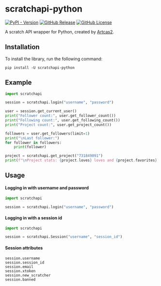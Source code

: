 # scratchapi-python

[![PyPI - Version](https://img.shields.io/pypi/v/scratchapi-python)](https://pypi.org/project/scratchapi-python/)
[![GitHub Release](https://img.shields.io/github/v/release/Artcas2/scratchapi-python)](https://github.com/Artcas2/scratchapi-python/releases/latest)
[![GitHub License](https://img.shields.io/github/license/Artcas2/scratchapi-python)](https://github.com/Artcas2/scratchapi-python/blob/main/LICENSE)

A scratch API wrapper for Python, created by [Artcas2](https://scratch.mit.edu/users/Artcas2/).

## Installation

To install the library, run the following command:
```console
pip install -U scratchapi-python
```

## Example

```python
import scratchapi

session = scratchapi.login("username", "password")

user = session.get_current_user()
print("Follower count:", user.get_follower_count())
print("Following count:", user.get_following_count())
print("Project count:", user.get_project_count())

followers = user.get_followers(limit=1)
print("\nLast follower:")
for follower in followers:
    print(follower)

project = scratchapi.get_project("731849091")
print(f"\nProject stats: {project.loves} loves and {project.favorites} favs.")
```

## Usage

#### Logging in with username and password

```python
import scratchapi

session = scratchapi.login("username", "password")
```

#### Logging in with a session id

```python
import scratchapi

session = scratchapi.Session("username", "session_id")
```

#### Session attributes

```
session.username
session.session_id
session.email
session.xtoken
session.new_scratcher
session.banned
```
